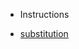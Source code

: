 - Instructions

- [substitution](https://cs50.harvard.edu/college/2019/fall/psets/2/substitution/)

